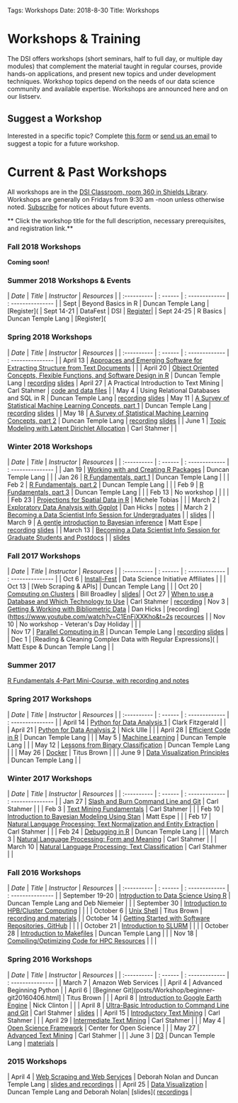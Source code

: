 Tags: Workshops
Date: 2018-8-30
Title: Workshops

# Workshops & Training

The DSI offers workshops (short seminars, half to full day, or multiple day modules) that complement the material taught in regular courses, provide hands-on applications, and present new topics and under development techniques. Workshop topics depend on the needs of our data science community and available expertise. Workshops are announced here and on our listserv.

## Suggest a Workshop

Interested in a specific topic? Complete [this form](https://docs.google.com/forms/d/e/1FAIpQLScdNRern7tWGP7W1xji44W2dHa0GX1yvStsEu8taH5scJFuhw/viewform?edit_requested=true) or [send us an email](mailto:datascience@ucdavis.edu) to suggest a topic for a future workshop.


# Current & Past Workshops

All workshops are in the [DSI Classroom, room 360 in Shields Library](http://dsi.ucdavis.edu/directions.html). Workshops are generally on Fridays from 9:30 am -noon unless otherwise noted. [Subscribe](signup.html) for notices about future events.

** Click the workshop title for the full description, necessary prerequisites, and registration link.**

### Fall 2018 Workshops

**Coming soon!** 


### Summer 2018 Workshops & Events ###

| *Date*    | *Title* | *Instructor* | *Resources* |
| :---------- | : ------ | : ------------- | : --------------- |
| Sept | Beyond Basics in R | Duncan Temple Lang | [Register](
| Sept 14-21 | DataFest | DSI | [Register](https://goo.gl/forms/hWhrAGjLKK3AcbD02 )|
| Sept 24-25 | R Basics | Duncan Temple Lang | [Register](


### Spring 2018 Workshops

| *Date*    | *Title* | *Instructor* | *Resources* |
| :---------- | : ------ | : ------------- | : --------------- |
| April 13 | [Approaces and Emerging Software for Extracting Structure from Text Documents](posts/Workshop/2018WorkshopPDFReading20180413.html) | |
| April 20 | [Object Oriented Concepts, Flexible Functions, and Software Design in R](posts/Workshop/2018WorkshopObjOriented20180420.html) | Duncan Temple Lang |  [recording](https://www.youtube.com/watch?v=Gc-d96yQmyU&feature=youtu.be) [slides](https://github.com/dsidavis/ROOPWorkshop)
| April 27 | A Practical Introduction to Text Mining | Carl Stahmer | [code and data files](https://github.com/cstahmer/text_mining_with_r) |
| May 4 | Using Relational Databases and SQL in R | Duncan Temple Lang | [recording](https://www.youtube.com/watch?v=ipOGYFhofn4&feature=youtu.be) [slides](https://github.com/dsidavis/SQLworkshop) 
| May 11 | [A Survey of Statistical Machine Learning Concepts, part 1](posts/Workshop/2018WorkshopMachine120180511.html) | Duncan Temple Lang | [recording](https://www.youtube.com/watch?v=16Aq_8JE0Vc&feature=youtu.be) [slides](https://github.com/dsidavis/surveystatml) |
| May 18 | [A Survey of Statistical Machine Learning Concepts, part 2](posts/Workshop/2018WorkshopMachine220180518.html) | Duncan Temple Lang | [recording](https://www.youtube.com/watch?v=1DSio_Tv6Hc&feature=youtu.be) [slides](https://github.com/dsidavis/SurveyStatML) |
| June 1 | [Topic Modeling with Latent Dirichlet Allocation](posts/Workshop/2018WorkshopTopicModeling20180601.html) | Carl Stahmer | |


### Winter 2018 Workshops

| *Date*    | *Title* | *Instructor* | *Resources* |
| :---------- | : ------ | : ------------- | : --------------- |
| Jan 19 | [Working with and Creating R Packages](posts/Workshop/Package20180119.html) | Duncan Temple Lang | |
| Jan 26 | [R Fundamentals, part 1](posts/Workshop/fundamentals1_1820180126.html) | Duncan Temple Lang | |
| Feb 2 |  [R Fundamentals, part 2](posts/Workshop/fundamentals2_1820180202.html) | Duncan Temple Lang | |
| Feb 9 | [R Fundamentals, part 3](posts/Workshop/fundamentals3_1820180209.html) | Duncan Temple Lang | |
| Feb 13 | No workshop | | | |
| Feb 23 | [Projections for Spatial Data in R](posts/Workshop/Projection20180223.html) | Michele Tobias | |
| March 2 | [Exploratory Data Analysis with Ggplot](posts/Workshop/Ggplo20180302.html) | Dan Hicks | [notes](https://github.com/dhicks/ggplot_workshop/blob/master/outline.md) |
| March 2 | [Becoming a Data Scientist Info Session for Undergraduates](posts/Talk/2018DSInfoSession20180312.html) | | [slides](DataScienceCareers/UGDataScientist.html#1) |
| March 9 | [A gentle introduction to Bayesian inference](posts/Workshop/Baye20180309.html) | Matt Espe |  [recording](https://www.youtube.com/watch?v=kw397Ioru3U) [slides](https://github.com/dsidavis/IntroBayesWorkshop) |
| March 13 | [Becoming a Data Scientist Info Session for Graduate Students and Postdocs](posts/Talk/2018DSInfoSession20180312.html) | | [slides](GradDataScientist.html#1)

### Fall 2017 Workshops

| *Date*    | *Title* | *Instructor* | *Resources* |
| :---------- | : ------ | : ------------- | : --------------- |
| Oct 6 | [Install-Fest](posts/Workshop/InstallFes20171006.html) | Data Science Initiative Affiliates | | 
| Oct 13 |	[Web Scraping & APIs]	| Duncan Temple Lang | |
| Oct 20 | [Computing on Clusters](posts/Workshop/ClusterComputin20171020.html) | Bill Broadley | [slides](https://www.youtube.com/watch?v=KtUqgRdPOy4&feature=youtu.be)|
| Oct 27 | [When to use a Database and Which Technology to Use](posts/Workshop/Database20171027.html) | Carl Stahmer | [recording](https://www.youtube.com/watch?v=HJFV_w3MxrU&feature=youtu.be)
| Nov 3 | [Getting & Working with Bibliometric Data](posts/Workshop/Bibliometric20171103.html) | Dan Hicks | [recording](https://www.youtube.com/watch?v=C1EnFjXXKho&t=2s [recources](https://github.com/dsidavis/bibliometrics-workshop) |
| Nov 10 |	No workshop - Veteran's Day Holiday | | |	
| Nov 17 |	[Parallel Computing in R](posts/Workshop/ParallelComputing20171117.html) | Duncan Temple Lang | [recording](https://www.youtube.com/watch?v=TTKSlhrSZ3g&feature=youtu.be) [slides](https://github.com/dsidavis/parallelr) |
| Dec 1 | [Reading & Cleaning Complex Data with Regular Expressions]( | Matt Espe & Duncan Temple Lang | |


### Summer 2017

[R Fundamentals 4-Part Mini-Course, with recording and notes](posts/Workshop/RFundamental20170711.html) 


### Spring 2017 Workshops

| *Date*    | *Title* | *Instructor* | *Resources* |
| :---------- | : ------ | : ------------- | : --------------- |
| April 14 | [Python for Data Analysis 1](posts/Workshop/python120170414.html) | Clark Fitzgerald | |	
| April 21 | [Python for Data Analysis 2](posts/Workshop/python220170421.html) | Nick Ulle | |
| April 28 | [Efficient Code in R](posts/Workshop/workshop-efficient-code-in-r20170428.html) | Duncan Temple Lang | |
| May 5 | [Machine Learning](posts/Workshop/MachineLearnin20170505.html) | Duncan Temple Lang | |
| May 12 | [Lessons from Binary Classification](posts/Workshop/BinaryClassificatio20170512.html) | Duncan Temple Lang | |
| May 26 | [Docker](posts/Workshop/Docke20170526.html) | Titus Brown | |
| June 9 | [Data Visualization Principles](posts/Workshop/Visualizatio20170609.html) | Duncan Temple Lang | |


### Winter 2017 Workshops

| *Date*    | *Title* | *Instructor* | *Resources* |
| :---------- | : ------ | : ------------- | : --------------- |
| Jan 27 | [Slash and Burn Command Line and Git](posts/Workshop/Gi20170203.html) | Carl Stahmer | |
| Feb 3 | [Text Mining Fundamentals](posts/Workshop/TextMining120170203.html) | Carl Stahmer | |
| Feb 10 | [Introduction to Bayesian Modeling Using Stan](posts/Workshop/sta20170210.html) | Matt Espe | |
| Feb 17 | [Natural Language Processing: Text Normalization and Entity Extraction](posts/Workshop/TextNormEntityExtraction20170217.html) | Carl Stahmer | |
| Feb 24 | [Debugging in R](posts/Workshop/DebuggingIn20170224.html) | Duncan Temple Lang | |
| March 3 | [Natural Language Processing: Form and Meaning](posts/Workshop/NLPFormMeaning20170303.html) | Carl Stahmer | |
| March 10 | [Natural Language Processing: Text Classification](posts/Workshop/NLPTextClassification20170310.html) | Carl Stahmer | |


### Fall 2016 Workshops

| *Date*    | *Title* | *Instructor* | *Resources* |
| :---------- | : ------ | : ------------- | : --------------- |
| September 19-20 | [Introduction to Data Science Using R](posts/Workshop/Rbootcam20160919.html) | Duncan Temple Lang and Deb Niemeier | |
| September 30 | [Introduction to HPB/Cluster Computing](posts/Workshop/HPC120160930.html) | | | 
| October 6 | [Unix Shell](posts/Workshop/UnixShel20161006.html) | Titus Brown | [recording and materials](https://dib-training.readthedocs.io/en/pub/2016-10-06-shell-halfday.html) |
| October 14 | [Getting Started with Software Repositories, GitHub](posts/Workshop/HPC220161014.html) | | |
| October 21 | [Introduction to SLURM](posts/Workshop/HPC220161014.html) | | |
| October 28 | [Introduction to Makefiles](posts/Workshop/HPC420161028.html) | Duncan Temple Lang | |
| Nov 18 | [Compiling/Optimizing Code for HPC Resources](posts/Workshop/HPC620161118.html) | | |


### Spring 2016 Workshops
| *Date*    | *Title* | *Instructor* | *Resources* |
| :---------- | : ------ | : ------------- | : --------------- |
| March 7 | Amazon Web Services |
| April 4 | Advanced Beginning Python |
| April 6 | [Beginner Git](posts/Workshop/beginner-git20160406.html] | Titus Brown | |
| April 8 | [Introduction to Google Earth Engine](posts/Workshop/hands-on-introduction-to-google-earth-engine20160408.html) | Nick Clinton | |
| April 8 | [Ultra-Basic Introduction to Command Line and Git](posts/Workshop/cmdlinegit20160408.html) | Carl Stahmer | [slides](http://ds.lib.ucdavis.edu/2016/04/01/48-ultra-basic-introduction-to-the-command-line-and-git-2/)  |
| April 15 | [Introductory Text Mining](posts/Workshop/introductory-text-mining20160415.html) | Carl Stahmer | |
| April 29 | [Intermediate Text Mining](posts/Workshop/intermediate-text-mining20160429.html) | Carl Stahmer | |
| May 4 | [Open Science Framework](posts/Workshop/open-science-framework-workshop20160504.html) | Center for Open Science | |
| May 27 | [Advanced Text Mining](posts/Workshop/advanced-text-mining20160527.html) | Carl Stahmer | |
| June 3 | [D3](posts/Workshop/D3DataVisualizatio20160603.html) | Duncan Temple Lang | [materials](https://github.com/duncantl/D3materials) |


### 2015 Workshops

| April 4 | [Web Scraping and Web Services](posts/Workshop/WebScraping201520150404.html) | Deborah Nolan and Duncan Temple Lang | [slides and recordings](NSFWorkshops/Visualization/) |
| April 25 | [Data Visualization](posts/Workshop/1-day-workshop-on-visualization-with-r20150425.html) | Duncan Temple Lang and Deborah Nolan| [slides]( [recordings](NSFWorkshops/Visualization/movies.html) |
